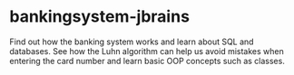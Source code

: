 # bankingsystem-jbrains
 Find out how the banking system works and learn about SQL and databases. See how the Luhn algorithm can help us avoid mistakes when entering the card number and learn basic OOP concepts such as classes.

